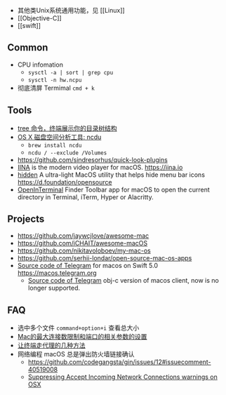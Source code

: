 - 其他类Unix系统通用功能，见 [[Linux]]
- [[Objective-C]]
- [[swift]]



## Common
- CPU infomation
  - `sysctl -a | sort | grep cpu`
  - `sysctl -n hw.ncpu`
- 彻底清屏 Termimal `cmd + k`



## Tools
- [tree 命令，终端展示你的目录树结构](http://yijiebuyi.com/blog/c0defa3a47d16e675d58195adc35514b.html)
- [OS X 磁盘空间分析工具: ncdu](http://www.yewen.us/blog/2015/09/ncdu-on-os-x/)
  - `brew install ncdu`
  - `ncdu / --exclude /Volumes`
- https://github.com/sindresorhus/quick-look-plugins
- [IINA](https://github.com/iina/iina) is the modern video player for macOS. https://iina.io
- [hidden](https://github.com/dwarvesf/hidden) A ultra-light MacOS utility that helps hide menu bar icons https://d.foundation/opensource
- [OpenInTerminal](https://github.com/Ji4n1ng/OpenInTerminal) Finder Toolbar app for macOS to open the current directory in Terminal, iTerm, Hyper or Alacritty.



## Projects
- https://github.com/jaywcjlove/awesome-mac
- https://github.com/iCHAIT/awesome-macOS
- https://github.com/nikitavoloboev/my-mac-os
- https://github.com/serhii-londar/open-source-mac-os-apps
- [Source code of Telegram](https://github.com/overtake/TelegramSwift) for macos on Swift 5.0 https://macos.telegram.org
  - [Source code of Telegram](https://github.com/overtake/telegram) obj-c version of macos client, now is no longer supported.



## FAQ
- 选中多个文件 `command+option+i` 查看总大小
- [Mac的最大连接数限制和端口的相关参数的设置](http://tinylee.info/mac-maxfiles-portrange.html)
- [让终端走代理的几种方法](https://blog.fazero.me/2015/09/15/%E8%AE%A9%E7%BB%88%E7%AB%AF%E8%B5%B0%E4%BB%A3%E7%90%86%E7%9A%84%E5%87%A0%E7%A7%8D%E6%96%B9%E6%B3%95/)
- 网络编程 macOS 总是弹出防火墙链接确认
    - https://github.com/codegangsta/gin/issues/12#issuecomment-40519008
    - [Suppressing Accept Incoming Network Connections warnings on OSX](https://medium.com/@leeprovoost/suppressing-accept-incoming-network-connections-warnings-on-osx-7665b33927ca)

